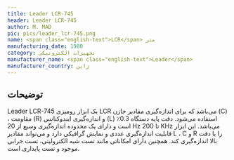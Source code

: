 ```yaml
---
title: Leader LCR-745
header: Leader LCR-745
author: M. MAD
pic: pics/leader_lcr-745.png
name: <span class="english-text">LCR</span> متر
manufacturing_date: 1980
category: تجهیزات الکترونیکی
manufacturer_name: <span class="english-text">Leader</span>
manufacturer_country: ژاپن
---
```


<h2 class="fa-IR-explanation-header">توضیحات</h2>
<p>
<span class="english-text">Leader LCR-745</span>
یک ابزار رومیزی
<span class="english-text">LCR</span>
می‌باشد که برای اندازه‌گیری مقادیر خازن
<span class="english-text">(C)</span>
، مقاومت
<span class="english-text">(R)</span>
و اندازه‌گیری ایندوکتانس
<span class="english-text">(L)</span>
استفاده می‌شود. دقت پایه دستگاه 0.3٪ است و دارای یک محدوده اندازه‌گیری وسیع از
<span class="english-text">20 Hz</span>
تا
<span class="english-text">200 KHz</span>
می‌باشد. این ابزار قابلیت اندازه‌گیری عددی و نمایش گرافیکی دارد و می‌تواند
مقادیر
<span class="english-text">L</span>
،
<span class="english-text">C</span>
و
<span class="english-text">R</span>
را با دقت بالا اندازه‌گیری کند. همچنین دارای امکاناتی مانند تست شبه
الکترولیتی، تست خرابی موجود و تست پایداری است.
</p>
